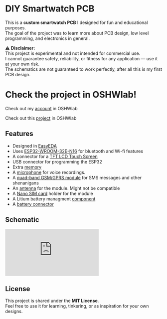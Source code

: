 # DIY Smartwatch PCB  
This is a **custom smartwatch PCB** I designed for fun and educational purposes.  
The goal of the project was to learn more about PCB design, low level programming, and electronics in general.

⚠️ **Disclaimer:**  
This project is experimental and not intended for commercial use.  
I cannot guarantee safety, reliability, or fitness for any application — use it at your own risk.  
The schematics are not guaranteed to work perfectly, after all this is my first PCB design.

# Check the project in OSHWlab!
Check out my [account](https://oshwlab.com/noel.matero/smart_watch_new) in OSHWlab

Check out this [project](https://pro.easyeda.com/editor#id=6929718608074dc79e4d65e0e2f97e27) in OSHWlab

## Features
- Designed in [EasyEDA](https://easyeda.com/)  
- Uses [ESP32-WROOM-32E-N16](https://www.lcsc.com/product-detail/C701343.html) for bluetooth and Wi-fi features
- A connector for a [TFT LCD Touch Screen](https://www.alibaba.com/product-detail/2-8-inch-TFT-LCD-Screen_1600246407796.html)
- USB connector for programming the ESP32
- Extra [memory](https://www.lcsc.com/product-detail/C2682313.html)
- A [microphone](https://jlcpcb.com/partdetail/Linkmems-LMA2718T421_OA52/C7587901) for voice recordings.
- A [quad-band GSM/GPRS module](https://www.lcsc.com/product-detail/C69119.html) for SMS messages and other shenanigans
- An [antenna](https://www.taoglas.com/datasheets/PCS.55.A.pdf) for the module. Might not be compatible
- A [Nano SIM card](https://www.lcsc.com/product-detail/C7529384.html) holder for the module
- A Litium battery managment [component](https://www.lcsc.com/product-detail/C382139.html)
- A [battery connector](https://www.lcsc.com/product-detail/C2908611.html)

## Schematic
![alt text](https://github.com/NoelMatero/DemoSmartWatch/hardware/schematic.pdf)


## License
This project is shared under the **MIT License**.  
Feel free to use it for learning, tinkering, or as inspiration for your own designs.  
